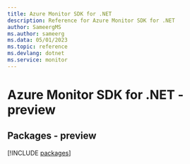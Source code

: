 ```yaml
---
title: Azure Monitor SDK for .NET
description: Reference for Azure Monitor SDK for .NET
author: SameergMS
ms.author: sameerg
ms.data: 05/01/2023
ms.topic: reference
ms.devlang: dotnet
ms.service: monitor
---
```

# Azure Monitor SDK for .NET - preview
## Packages - preview
[!INCLUDE [packages](monitor-index.md)]